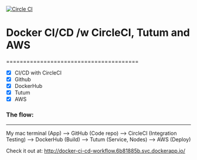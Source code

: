 [![Circle CI](https://circleci.com/gh/gunjan5/Docker-CI-CD-Workflow.svg?style=svg)](https://circleci.com/gh/gunjan5/Docker-CI-CD-Workflow)

# Docker CI/CD /w CircleCI, Tutum and AWS
=======================================

- [x] CI/CD with CircleCI 
- [x] Github
- [x] DockerHub
- [x] Tutum
- [x] AWS

### The flow:
------------

My mac terminal (App) --> GitHub (Code repo) --> CircleCI (Integration Testing) --> DockerHub (Build) --> Tutum (Service, Nodes) --> AWS (Deploy)


Check it out at: http://docker-ci-cd-workflow.6b81885b.svc.dockerapp.io/


